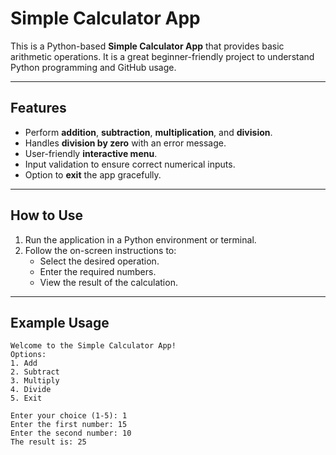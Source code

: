 # Simple Calculator App

This is a Python-based **Simple Calculator App** that provides basic arithmetic operations. It is a great beginner-friendly project to understand Python programming and GitHub usage.

---

## Features
- Perform **addition**, **subtraction**, **multiplication**, and **division**.
- Handles **division by zero** with an error message.
- User-friendly **interactive menu**.
- Input validation to ensure correct numerical inputs.
- Option to **exit** the app gracefully.

---

## How to Use
1. Run the application in a Python environment or terminal.
2. Follow the on-screen instructions to:
   - Select the desired operation.
   - Enter the required numbers.
   - View the result of the calculation.

---

## Example Usage
```plaintext
Welcome to the Simple Calculator App!
Options:
1. Add
2. Subtract
3. Multiply
4. Divide
5. Exit

Enter your choice (1-5): 1
Enter the first number: 15
Enter the second number: 10
The result is: 25
